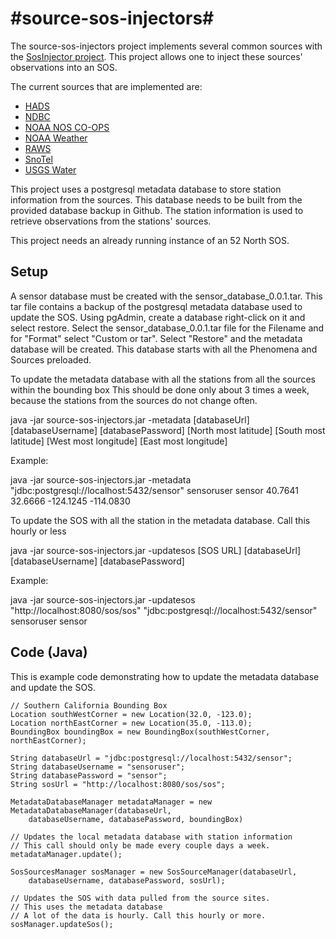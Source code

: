 #source-sos-injectors#
====================
The source-sos-injectors project implements several common sources with the [SosInjector 
project](https://github.com/axiomalaska/sos-injection). This project allows one 
to inject these sources' observations into an SOS. 

The current sources that are implemented are:

* [HADS](http://dipper.nws.noaa.gov/hdsc/pfds/)
* [NDBC](http://www.ndbc.noaa.gov/)
* [NOAA NOS CO-OPS](http://tidesonline.nos.noaa.gov/)
* [NOAA Weather](http://www.nws.noaa.gov/)
* [RAWS](http://www.raws.dri.edu/)
* [SnoTel](http://www.wcc.nrcs.usda.gov/)
* [USGS Water](http://waterdata.usgs.gov/ak/nwis/uv)


This project uses a postgresql metadata database to store station information 
from the sources. This database needs to be built from the provided database 
backup in Github. The station information is used to retrieve observations 
from the stations' sources.

This project needs an already running instance of an 52 North SOS.

Setup 
-----
A sensor database must be created with the sensor_database_0.0.1.tar. This tar file
contains a backup of the postgresql metadata database used to update the SOS. Using
pgAdmin, create a database right-click on it and select restore. Select the 
sensor_database_0.0.1.tar file for the Filename and for "Format" select "Custom or tar". 
Select "Restore" and the metadata database will be created. This database starts with
all the Phenomena and Sources preloaded. 

To update the metadata database with all the stations from all the sources within the bounding box
This should be done only about 3 times a week, because the stations from the sources do not change often.

java -jar source-sos-injectors.jar -metadata [databaseUrl] [databaseUsername] [databasePassword] [North most latitude] [South most latitude] [West most longitude] [East most longitude]
	
Example:

java -jar source-sos-injectors.jar -metadata "jdbc:postgresql://localhost:5432/sensor" sensoruser sensor 40.7641 32.6666 -124.1245 -114.0830
	
To update the SOS with all the station in the metadata database. Call this hourly or less

java -jar source-sos-injectors.jar -updatesos [SOS URL] [databaseUrl] [databaseUsername] [databasePassword]

Example:

java -jar source-sos-injectors.jar -updatesos "http://localhost:8080/sos/sos" "jdbc:postgresql://localhost:5432/sensor" sensoruser sensor

Code (Java)
-----------
This is example code demonstrating how to update the metadata database and update
the SOS. 

    // Southern California Bounding Box
    Location southWestCorner = new Location(32.0, -123.0);
    Location northEastCorner = new Location(35.0, -113.0);
    BoundingBox boundingBox = new BoundingBox(southWestCorner, northEastCorner);
    
    String databaseUrl = "jdbc:postgresql://localhost:5432/sensor";
    String databaseUsername = "sensoruser";
    String databasePassword = "sensor";
    String sosUrl = "http://localhost:8080/sos/sos";
    
    MetadataDatabaseManager metadataManager = new MetadataDatabaseManager(databaseUrl, 
    	databaseUsername, databasePassword, boundingBox)
    
    // Updates the local metadata database with station information
    // This call should only be made every couple days a week. 
    metadataManager.update();
    
    SosSourcesManager sosManager = new SosSourceManager(databaseUrl, 
    	databaseUsername, databasePassword, sosUrl);
    	
    // Updates the SOS with data pulled from the source sites. 
    // This uses the metadata database
    // A lot of the data is hourly. Call this hourly or more. 
    sosManager.updateSos();
    
